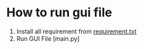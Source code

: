# How to run gui file
1. Install all requirement from [requirement.txt](requirements.txt)
2. Run GUI File [main.py]
